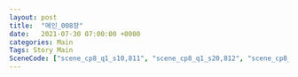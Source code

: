 ```yaml
---
layout: post
title:  "메인_008장"
date:   2021-07-30 07:00:00 +0000
categories: Main
Tags: Story Main
SceneCode: ["scene_cp8_q1_s10,811", "scene_cp8_q1_s20,812", "scene_cp8_q2_s10,821", "scene_cp8_q2_s20,822", "scene_cp8_q3_s10,831", "scene_cp8_q3_s20,832", "scene_cp8_q4_s10,841", "scene_cp8_q4_s20,842", "scene_cp8_q4_s30,843"]
---
```

